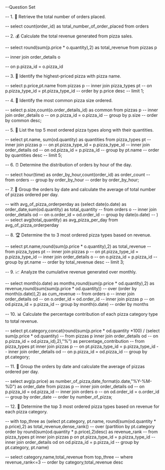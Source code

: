 --Question Set


-- 1. 🧾 Retrieve the total number of orders placed.

-- select count(order_id) as total_number_of_order_placed from orders

-- 2. 💰 Calculate the total revenue generated from pizza sales.

-- select round(sum(p.price * o.quantity),2) as total_revenue from pizzas p

-- inner join order_details o

-- on p.pizza_id = o.pizza_id

-- 3. 🍕 Identify the highest-priced pizza with pizza name.

-- select p.price,pt.name from pizzas p 
-- inner join pizza_types pt
-- on p.pizza_type_id = pt.pizza_type_id
-- order by p.price desc
-- limit 1;

-- 4. 📏 Identify the most common pizza size ordered.

-- select p.size,count(o.order_details_id) as common from pizzas p
-- inner join order_details o
-- on p.pizza_id = o.pizza_id
-- group by p.size
-- order by common desc;

-- 5. 🥇 List the top 5 most ordered pizza types along with their quantities.

-- select pt.name, sum(od.quantity) as quantities from pizza_types pt
-- inner join pizzas p
-- on pt.pizza_type_id = p.pizza_type_id
-- inner join order_details od
-- on od.pizza_id = p.pizza_id
-- group by pt.name
-- order by quantities desc
-- limit 5;

-- 6. ⏰ Determine the distribution of orders by hour of the day.

-- select hour(time) as order_by_hour,count(order_id) as order_count
-- from orders
-- group by order_by_hour
-- order by order_by_hour;

-- 7. 📅 Group the orders by date and calculate the average of total number of pizzas ordered per day.

-- with avg_of_pizza_orderperday as (select date(o.date) as order_date,sum(od.quantity) as total_quantity
-- from orders o
-- inner join order_details od
-- on o.order_id = od.order_id
-- group by date(o.date)
-- )
-- select avg(total_quantity) as avg_pizza_per_day from avg_of_pizza_orderperday

-- 8. 🏆 Determine the to 3 most ordered pizza types based on revenue.

-- select pt.name,round(sum(p.price * o.quantity),2) as total_revenue
-- from pizza_types pt 
-- inner join pizzas p
-- on pt.pizza_type_id = p.pizza_type_id
-- inner join order_details o
-- on o.pizza_id = p.pizza_id
-- group by pt.name
-- order by total_revenue desc
-- limit 3;

-- 9. 📈 Analyze the cumulative revenue generated over monthly.

-- select month(o.date) as months,round(sum(p.price * od.quantity),2) as revenue,round(sum(sum(p.price * od.quantity))
-- over (order by month(o.date)),2) as cum_revenue
-- from orders o
-- inner join order_details od
-- on o.order_id = od.order_id
-- inner join pizzas p
-- on od.pizza_id = p.pizza_id
-- group by month(o.date)
-- order by months

-- 10. 📊 Calculate the percentage contribution of each pizza category type to total revenue.

-- select pt.category,concat(round(sum(p.price * od.quantity *100) / (select sum(p.price * od.quantity)
-- from pizzas p inner join order_details od
-- on p.pizza_id = od.pizza_id),2),"%") as percentage_contribution
-- from pizza_types pt inner join pizzas p
-- on pt.pizza_type_id = p.pizza_type_id
-- inner join order_details od
-- on p.pizza_id = od.pizza_id
-- group by pt.category;

-- 11. 📆 Group the orders by date and calculate the average of pizzas ordered per day.

-- select avg(p.price) as number_of_pizza,date_format(o.date,"%Y-%M-%D") as order_date from pizzas p
-- inner join order_details od
-- on p.pizza_id = od.pizza_id
-- inner join orders o
-- on od.order_id = o.order_id 
-- group by order_date
-- order by number_of_pizza;

-- 12. 🥇 Determine the top 3 most ordered pizza types based on revenue for each pizza category.

-- with top_three as (select pt.category, pt.name, round(sum(od.quantity * p.price),2) as total_revenue,dense_rank()
-- over (partition by pt.category order by round(sum(od.quantity * p.price),2)desc) as revenue_rank
-- from pizza_types pt inner join pizzas p on pt.pizza_type_id = p.pizza_type_id
-- inner join order_details od on od.pizza_id = p.pizza_id
-- group by pt.category, pt.name)

-- select category,name,total_revenue from top_three
-- where revenue_rank<=3
-- order by category,total_revenue desc
